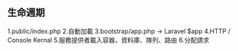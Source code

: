 ## 生命週期

1.public/index.php
2.自動加載
3.bootstrap/app.php -> Laravel $app 
4.HTTP / Console Kernal
5.服務提供者載入容器，資料庫、隊列、路由
6.分配請求